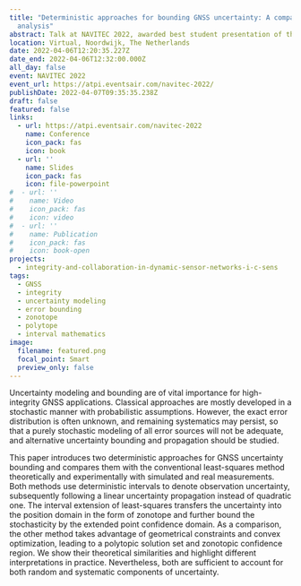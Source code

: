 ```yaml
---
title: "Deterministic approaches for bounding GNSS uncertainty: A comparative
  analysis"
abstract: Talk at NAVITEC 2022, awarded best student presentation of the track.
location: Virtual, Noordwijk, The Netherlands
date: 2022-04-06T12:20:35.227Z
date_end: 2022-04-06T12:32:00.000Z
all_day: false
event: NAVITEC 2022
event_url: https://atpi.eventsair.com/navitec-2022/
publishDate: 2022-04-07T09:35:35.238Z
draft: false
featured: false
links:
  - url: https://atpi.eventsair.com/navitec-2022
    name: Conference
    icon_pack: fas
    icon: book
  - url: ''
    name: Slides
    icon_pack: fas
    icon: file-powerpoint
#  - url: ''
#    name: Video
#    icon_pack: fas
#    icon: video
#  - url: ''
#    name: Publication
#    icon_pack: fas
#    icon: book-open
projects:
  - integrity-and-collaboration-in-dynamic-sensor-networks-i-c-sens
tags:
  - GNSS
  - integrity
  - uncertainty modeling
  - error bounding
  - zonotope
  - polytope
  - interval mathematics
image:
  filename: featured.png
  focal_point: Smart
  preview_only: false
---
```

Uncertainty modeling and bounding are of vital importance for high-integrity GNSS applications. Classical approaches are mostly developed in a stochastic manner with probabilistic assumptions. However, the exact error distribution is often unknown, and remaining systematics may persist, so that a purely stochastic modeling of all error sources will not be adequate, and alternative uncertainty bounding and propagation should be studied. 

This paper introduces two deterministic approaches for GNSS uncertainty bounding and compares them with the conventional least-squares method theoretically and experimentally with simulated and real measurements. Both methods use deterministic intervals to denote observation uncertainty, subsequently following a linear uncertainty propagation instead of quadratic one. The interval extension of least-squares transfers the uncertainty into the position domain in the form of zonotope and further bound the stochasticity by the extended point confidence domain. As a comparison, the other method takes advantage of geometrical constraints and convex optimization, leading to a polytopic solution set and zonotopic confidence region. We show their theoretical similarities and highlight different interpretations in practice. Nevertheless, both are sufficient to account for both random and systematic components of uncertainty.
